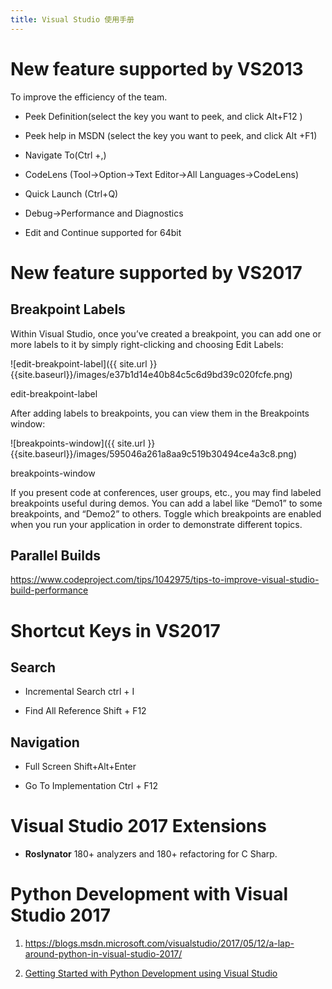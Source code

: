```yaml
---
title: Visual Studio 使用手册
---
```


New feature supported by VS2013
===============================

To improve the efficiency of the team.

- Peek Definition(select the key you want to peek, and click Alt+F12 )

- Peek help in MSDN (select the key you want to peek, and click Alt +F1)

- Navigate To(Ctrl +,)

- CodeLens (Tool-\>Option-\>Text Editor-\>All Languages-\>CodeLens)

- Quick Launch (Ctrl+Q)

- Debug-\>Performance and Diagnostics

- Edit and Continue supported for 64bit

New feature supported by VS2017
===============================

Breakpoint Labels
-----------------

Within Visual Studio, once you’ve created a breakpoint, you can add one or more
labels to it by simply right-clicking and choosing Edit Labels:

![edit-breakpoint-label]({{ site.url }}{{site.baseurl}}/images/e37b1d14e40b84c5c6d9bd39c020fcfe.png)

edit-breakpoint-label

After adding labels to breakpoints, you can view them in the Breakpoints window:

![breakpoints-window]({{ site.url }}{{site.baseurl}}/images/595046a261a8aa9c519b30494ce4a3c8.png)

breakpoints-window

If you present code at conferences, user groups, etc., you may find labeled
breakpoints useful during demos. You can add a label like “Demo1” to some
breakpoints, and “Demo2” to others. Toggle which breakpoints are enabled when
you run your application in order to demonstrate different topics.

Parallel Builds
---------------

https://www.codeproject.com/tips/1042975/tips-to-improve-visual-studio-build-performance

Shortcut Keys in VS2017
=======================

Search
------

- Incremental Search ctrl + I

- Find All Reference Shift + F12

Navigation
----------

- Full Screen Shift+Alt+Enter

- Go To Implementation Ctrl + F12

Visual Studio 2017 Extensions
=============================

- **Roslynator** 180+ analyzers and 180+ refactoring for C Sharp.

Python Development with Visual Studio 2017
==========================================

1. <https://blogs.msdn.microsoft.com/visualstudio/2017/05/12/a-lap-around-python-in-visual-studio-2017/>

2. [Getting Started with Python Development using Visual
    Studio](https://www.youtube.com/playlist?list=PLReL099Y5nRdLgGAdrb_YeTdEnd23s6Ff)
